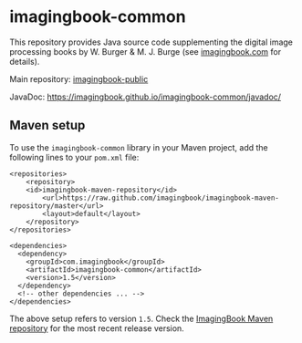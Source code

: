 # imagingbook-common

This repository provides Java source code supplementing
the digital image processing books by W. Burger & M. J. Burge
(see [imagingbook.com](https://imagingbook.com) for details).

Main repository: [imagingbook-public](https://github.com/imagingbook/imagingbook-public)

JavaDoc: https://imagingbook.github.io/imagingbook-common/javadoc/

## Maven setup

To use the ``imagingbook-common`` library in your Maven project, add the following lines to your ``pom.xml`` file:
````
<repositories>
    <repository>
	<id>imagingbook-maven-repository</id>
    	<url>https://raw.github.com/imagingbook/imagingbook-maven-repository/master</url>
    	<layout>default</layout>
    </repository>
</repositories>

<dependencies>
  <dependency>
    <groupId>com.imagingbook</groupId>
    <artifactId>imagingbook-common</artifactId>
    <version>1.5</version>
  </dependency>
  <!-- other dependencies ... -->
</dependencies>
````
The above setup refers to version ``1.5``. Check the [ImagingBook Maven repository](https://github.com/imagingbook/imagingbook-maven-repository/tree/master/com/imagingbook/imagingbook-common) for the most recent release version.
